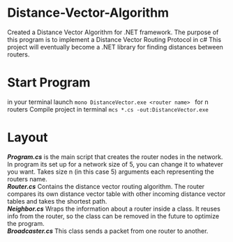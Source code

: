 # Distance-Vector-Algorithm
Created a Distance Vector Algorithm for .NET framework. 
The purpose of this program is to implement a Distance Vector Routing Protocol in c# 
This project will eventually become a .NET library for finding distances between routers. 

# Start Program # 
in your terminal launch `mono DistanceVector.exe <router name> ` for n routers 
Compile project in terminal `mcs *.cs -out:DistanceVector.exe `

# Layout # 
***Program.cs*** is the main script that creates the router nodes in the network. In program its set up for a network size of 5, you can change it to whatever you want. Takes size n (in this case 5) arguments each representing the routers name.  
***Router.cs*** Contains the distance vector routing algorithm. The router compares its own distance vector table with other incoming distance vector tables and takes the shortest path.  
***Neighbor.cs*** Wraps the information about a router inside a class. It reuses info from the router, so the class can be removed in the future to optimize the program.  
***Broadcaster.cs*** This class sends a packet from one router to another.  
